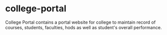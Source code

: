# college-portal
College Portal contains a portal website for college to maintain record of courses, students, faculties, hods as well as student's overall performance.

